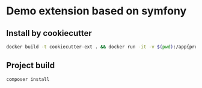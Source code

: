 # Demo extension based on symfony

## Install by cookiecutter

```bash
docker build -t cookiecutter-ext . && docker run -it -v $(pwd):/app{project_slug} cookiecutter-ext
```

## Project build

```bash
composer install
```